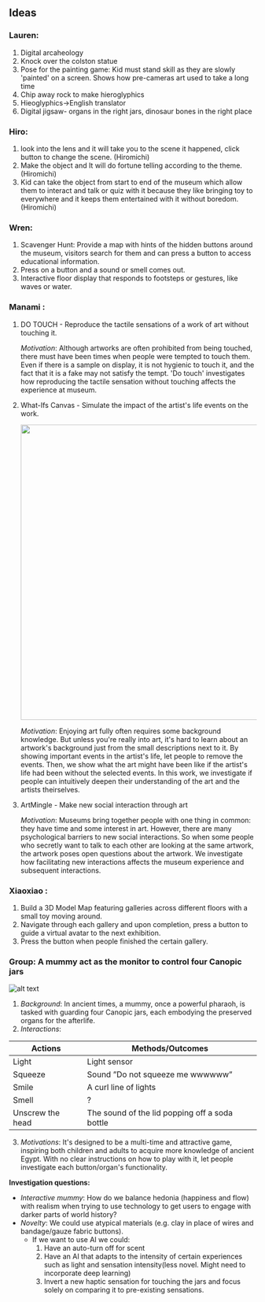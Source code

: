 
## Ideas
### Lauren:
1. Digital arcaheology
2. Knock over the colston statue
3. Pose for the painting game: Kid must stand skill as they are slowly 'painted' on a screen. Shows how pre-cameras art used to take a long time
4. Chip away rock to make hieroglyphics
5. Hieoglyphics->English translator
6. Digital jigsaw- organs in the right jars, dinosaur bones in the right place

### Hiro:
1. look into the lens and it will take you to the scene it happened, click button to change the scene. (Hiromichi)
2. Make the object and It will do fortune telling according to the theme. (Hiromichi)
3. Kid can take the object from start to end of the museum which allow them to interact and talk or quiz with it  because they like bringing toy to everywhere and it keeps them         entertained with it without boredom. (Hiromichi)

### Wren:
1. Scavenger Hunt: Provide a map with hints of the hidden buttons around the museum, visitors search for them and can press a button to access educational information.
2. Press on a button and a sound or smell comes out.
3. Interactive floor display that responds to footsteps or gestures, like waves or water.

### Manami :
1. DO TOUCH - Reproduce the tactile sensations of a work of art without touching it. 

    _Motivation_: Although artworks are often prohibited from being touched, there must have been times when people were tempted to touch them. Even if there is a sample on display, it is not hygienic to touch it, and the fact that it is a fake may not satisfy the tempt. 'Do touch' investigates how reproducing the tactile sensation without touching affects the experience at museum.
      

2. What-Ifs Canvas - Simulate the impact of the artist's life events on the work.

   <img src="https://github.com/UoB-Interactive-Devices/ID24-TeamC/assets/30760730/ad29cc84-bc94-4682-9b2e-26855e028c77" width="600" />

    _Motivation_: Enjoying art fully often requires some background knowledge. But unless you're really into art, it's hard to learn about an artwork's background just from the small descriptions next to it. By showing important events in the artist's life, let people to remove the events. Then, we show what the art might have been like if the artist's life had been without the selected events. In this work, we investigate if people can intuitively deepen their understanding of the art and the artists theirselves.

4. ArtMingle -  Make new social interaction through art

    _Motivation_: Museums bring together people with one thing in common: they have time and some interest in art. However, there are many psychological barriers to new social interactions. So when some people who secretly want to talk to each other are looking at the same artwork, the artwork poses open questions about the artwork. We investigate how facilitating new interactions affects the museum experience and subsequent interactions.

### Xiaoxiao :
1. Build a 3D Model Map featuring galleries across different floors with a small toy moving around.
2. Navigate through each gallery and upon completion, press a button to guide a virtual avatar to the next exhibition.
3. Press the button when people finished the certain gallery.

### Group: A mummy act as the monitor to control four Canopic jars
![alt text](https://museumofmythology.com/Egypt/canoptic%20jars/canoptic%20jars/canoptic%20jars-1.jpg)
1. _Background_: In ancient times, a mummy, once a powerful pharaoh, is tasked with guarding four Canopic jars, each embodying the preserved organs for the afterlife. 
2. _Interactions_:

| Actions  | Methods/Outcomes |
| ------------- | ------------- |
| Light  | Light sensor  |
| Squeeze| Sound ”Do not squeeze me wwwwww”  |
| Smile  | A curl line of lights   |
| Smell  | ?  |
| Unscrew the head  | The sound of the lid popping off a soda bottle  |

3. _Motivations_: It's designed to be a multi-time and attractive game, inspiring both children and adults to acquire more knowledge of ancient Egypt. With no clear instructions on how to play with it, let people investigate each button/organ's functionality.
   
**Investigation questions:**
- _Interactive mummy_: How do we balance hedonia (happiness and flow) with realism when trying to  use technology to get users to engage with darker parts of world history?
- _Novelty_: We could use atypical materials (e.g. clay in place of wires and bandage/gauze fabric buttons).
    - If we want to use AI we could:
      1. Have an auto-turn off for scent
      2. Have an AI that adapts to the intensity of certain experiences such as light and sensation intensity(less novel. Might need to incorporate deep learning)
      3. Invert a new haptic sensation for touching the jars and focus solely on comparing it to pre-existing sensations.

